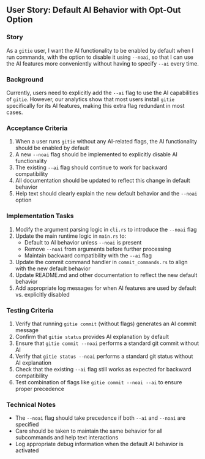 ## User Story: Default AI Behavior with Opt-Out Option

### Story

As a `gitie` user, I want the AI functionality to be enabled by default when I run commands, with the option to disable it using `--noai`, so that I can use the AI features more conveniently without having to specify `--ai` every time.

### Background

Currently, users need to explicitly add the `--ai` flag to use the AI capabilities of `gitie`. However, our analytics show that most users install `gitie` specifically for its AI features, making this extra flag redundant in most cases.

### Acceptance Criteria

1. When a user runs `gitie` without any AI-related flags, the AI functionality should be enabled by default
2. A new `--noai` flag should be implemented to explicitly disable AI functionality
3. The existing `--ai` flag should continue to work for backward compatibility
4. All documentation should be updated to reflect this change in default behavior
5. Help text should clearly explain the new default behavior and the `--noai` option

### Implementation Tasks

1. Modify the argument parsing logic in `cli.rs` to introduce the `--noai` flag
2. Update the main runtime logic in `main.rs` to:
   - Default to AI behavior unless `--noai` is present
   - Remove `--noai` from arguments before further processing
   - Maintain backward compatibility with the `--ai` flag
3. Update the commit command handler in `commit_commands.rs` to align with the new default behavior
4. Update README.md and other documentation to reflect the new default behavior
5. Add appropriate log messages for when AI features are used by default vs. explicitly disabled

### Testing Criteria

1. Verify that running `gitie commit` (without flags) generates an AI commit message
2. Confirm that `gitie status` provides AI explanation by default
3. Ensure that `gitie commit --noai` performs a standard git commit without AI
4. Verify that `gitie status --noai` performs a standard git status without AI explanation
5. Check that the existing `--ai` flag still works as expected for backward compatibility
6. Test combination of flags like `gitie commit --noai --ai` to ensure proper precedence

### Technical Notes

- The `--noai` flag should take precedence if both `--ai` and `--noai` are specified
- Care should be taken to maintain the same behavior for all subcommands and help text interactions
- Log appropriate debug information when the default AI behavior is activated